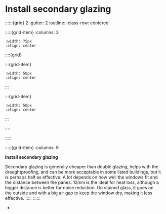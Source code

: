 # Install secondary glazing
 
::::::{grid} 2
:gutter: 2
:outline: 
:class-row: centered

:::::{grid-item}
:columns: 3
```{image} /images/card-game/step-icons/step_3.svg
:width: 75px
:align: center
```


::::{grid}

:::{grid-item}

```{image} /images/card-game/carbon-icons/carbon_4.svg
:width: 50px
:align: center
```
:::

:::{grid-item}
```{image} /images/card-game/cost-icons/cost_5.svg
:width: 50px
:align: center
```
:::

::::

:::::

:::::{grid-item}
:columns: 9

**Install secondary glazing**

Secondary glazing is generally cheaper than double glazing, helps with the draughtproofing, and can be more acceptable in some listed buildings, but it is perhaps half as effective. A lot depends on how well the windows fit and the distance between the panes. 12mm is the ideal for heat loss, although a bigger distance is better for noise reduction.   On stained glass, it goes on the outside and with a big air gap to keep the window dry, making it less effective.
:::::
::::::
- [](secondary-glazing)